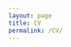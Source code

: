 ```yaml
---
layout: page
title: CV
permalink: /CV/
---
```

<object data="/assets/June2021.pdf" width="1000" height="1000" type='application/pdf'/>